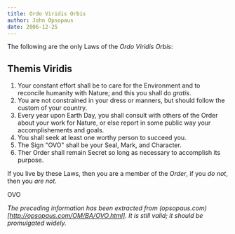```yaml
---
title: Ordo Viridis Orbis
author: John Opsopaus
date: 2006-12-25
---
```

The following are the only Laws of the *Ordo Viridis Orbis*:
## Themis Viridis
1. Your constant effort shall be to care for the Environment and to reconcile humanity with Nature; and this you shall do *gratis*.
2. You are not constrained in your dress or manners, but should follow the custom of your country.
3. Every year upon Earth Day, you shall consult with others of the Order about your work for Nature, or else report in some public way your accomplishements and goals.
4. You shall seek at least one worthy person to succeed you.
5. The Sign "OVO" shall be your Seal, Mark, and Character.
6. Ther Order shall remain Secret so long as necessary to accomplish its purpose.

If you live by these Laws, then you are a member of the *Order*, if you *do not*, then you *are not*.

OVO

*The preceding information has been extracted from (opsopaus.com)[http://opsopaus.com/OM/BA/OVO.html]. It is still valid; it should be promulgated widely.*